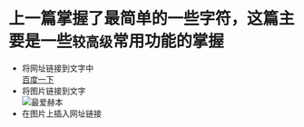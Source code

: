 # 上一篇掌握了最简单的一些字符，这篇主要是一些`较高级`常用功能的掌握 <br>

* 将网址链接到文字中 <br>
  [百度一下](http://www.baidu.com "百度一下，你就知道") <br>
* 将图片链接到文字 <br> 
  ![最爱赫本](http://file.juzimi.com/category_pictures/201405/hebenjingdianyulu8457.jpg)
* 在图片上插入网址链接 <br>
